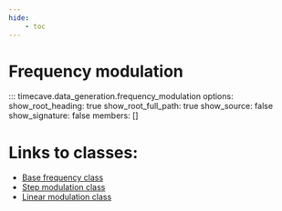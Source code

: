 ```yaml
---
hide:
    - toc
---
```


# Frequency modulation

::: timecave.data_generation.frequency_modulation
    options:
        show_root_heading: true
        show_root_full_path: true
        show_source: false
        show_signature: false
        members: []

# Links to classes:
- [Base frequency class](base_freq.md)
- [Step modulation class](step_freq.md)
- [Linear modulation class](linear_freq.md)